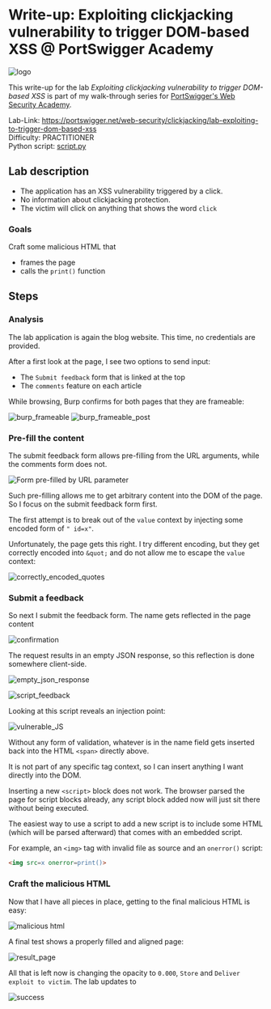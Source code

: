 # Write-up: Exploiting clickjacking vulnerability to trigger DOM-based XSS @ PortSwigger Academy

![logo](img/logo.png)

This write-up for the lab *Exploiting clickjacking vulnerability to trigger DOM-based XSS* is part of my walk-through series for [PortSwigger's Web Security Academy](https://portswigger.net/web-security).

Lab-Link: <https://portswigger.net/web-security/clickjacking/lab-exploiting-to-trigger-dom-based-xss>  
Difficulty: PRACTITIONER  
Python script: [script.py](script.py)  

## Lab description

- The application has an XSS vulnerability triggered by a click.
- No information about clickjacking protection.
- The victim will click on anything that shows the word `click`

### Goals

Craft some malicious HTML that

- frames the page
- calls the `print()` function

## Steps

### Analysis

The lab application is again the blog website. This time, no credentials are provided. 

After a first look at the page, I see two options to send input:

- The `Submit feedback` form that is linked at the top
- The `comments` feature on each article

While browsing, Burp confirms for both pages that they are frameable:

![burp_frameable](img/burp_frameable.png) ![burp_frameable_post](img/burp_frameable_post.png)

### Pre-fill the content

The submit feedback form allows pre-filling from the URL arguments, while the comments form does not. 

![Form pre-filled by URL parameter](img/prefil_from_get_url.png)

Such pre-filling allows me to get arbitrary content into the DOM of the page. So I  focus on the submit feedback form first. 

The first attempt is to break out of the `value` context by injecting some encoded form of `" id=x"`.

Unfortunately, the page gets this right. I try different encoding, but they get correctly encoded into `&quot;` and do not allow me to escape the `value` context:

![correctly_encoded_quotes](img/correctly_encoded_quotes.png)

### Submit a feedback

So next I submit the feedback form. The name gets reflected in the page content

![confirmation](img/confirmation.png)

The request results in an empty JSON response, so this reflection is done somewhere client-side.

![empty_json_response](img/empty_json_response.png)

![script_feedback](img/script_feedback.png)

Looking at this script reveals an injection point:

![vulnerable_JS](img/vulnerable_JS.png)

Without any form of validation, whatever is in the name field gets inserted back into the HTML `<span>` directly above.

It is not part of any specific tag context, so I can insert anything I want directly into the DOM. 

Inserting a new `<script>` block does not work. The browser parsed the page for script blocks already, any script block added now will just sit there without being executed.

The easiest way to use a script to add a new script is to include some HTML (which will be parsed afterward) that comes with an embedded script. 

For example, an `<img>` tag with invalid file as source and an `onerror()` script:

```HTML
<img src=x onerror=print()>
```

### Craft the malicious HTML

Now that I have all pieces in place, getting to the final malicious HTML is easy:

![malicious html](img/malicious_html.png)

A final test shows a properly filled and aligned page:

![result_page](img/result_page.png)

All that is left now is changing the opacity to `0.000`, `Store` and `Deliver exploit to victim`. The lab updates to

![success](img/success.png)
